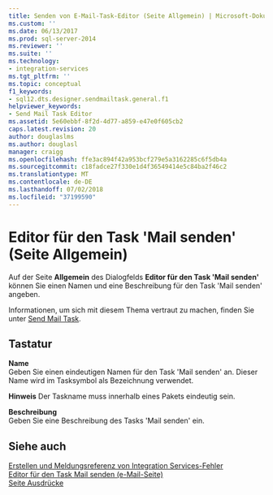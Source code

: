 ```yaml
---
title: Senden von E-Mail-Task-Editor (Seite Allgemein) | Microsoft-Dokumentation
ms.custom: ''
ms.date: 06/13/2017
ms.prod: sql-server-2014
ms.reviewer: ''
ms.suite: ''
ms.technology:
- integration-services
ms.tgt_pltfrm: ''
ms.topic: conceptual
f1_keywords:
- sql12.dts.designer.sendmailtask.general.f1
helpviewer_keywords:
- Send Mail Task Editor
ms.assetid: 5e60ebbf-8f2d-4d77-a859-e47e0f605cb2
caps.latest.revision: 20
author: douglaslms
ms.author: douglasl
manager: craigg
ms.openlocfilehash: ffe3ac894f42a953bcf279e5a3162285c6f5db4a
ms.sourcegitcommit: c18fadce27f330e1d4f36549414e5c84ba2f46c2
ms.translationtype: MT
ms.contentlocale: de-DE
ms.lasthandoff: 07/02/2018
ms.locfileid: "37199590"
---
```

# <a name="send-mail-task-editor-general-page"></a>Editor für den Task 'Mail senden' (Seite Allgemein)
  Auf der Seite **Allgemein** des Dialogfelds **Editor für den Task 'Mail senden'** können Sie einen Namen und eine Beschreibung für den Task 'Mail senden' angeben.  
  
 Informationen, um sich mit diesem Thema vertraut zu machen, finden Sie unter [Send Mail Task](control-flow/send-mail-task.md).  
  
## <a name="options"></a>Tastatur  
 **Name**  
 Geben Sie einen eindeutigen Namen für den Task 'Mail senden' an. Dieser Name wird im Tasksymbol als Bezeichnung verwendet.  
  
 **Hinweis** Der Taskname muss innerhalb eines Pakets eindeutig sein.  
  
 **Beschreibung**  
 Geben Sie eine Beschreibung des Tasks 'Mail senden' ein.  
  
## <a name="see-also"></a>Siehe auch  
 [Erstellen und Meldungsreferenz von Integration Services-Fehler](../../2014/integration-services/integration-services-error-and-message-reference.md)   
 [Editor für den Task Mail senden &#40;e-Mail-Seite&#41;](../../2014/integration-services/send-mail-task-editor-mail-page.md)   
 [Seite Ausdrücke](expressions/expressions-page.md)  
  
  
